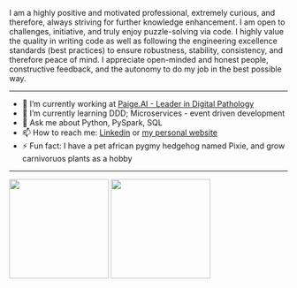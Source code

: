 I am a highly positive and motivated professional, extremely curious, and therefore, always striving for further knowledge enhancement. I am open to challenges, initiative, and truly enjoy puzzle-solving via code. I highly value the quality in writing code as well as following the engineering excellence standards (best practices) to ensure robustness, stability, consistency, and therefore peace of mind. I appreciate open-minded and honest people, constructive feedback, and the autonomy to do my job in the best possible way.

--------------

- 🔭 I’m currently working at [Paige.AI - Leader in Digital Pathology](https://www.paige.ai/)
- 🌱 I’m currently learning DDD; Microservices - event driven development
- 💬 Ask me about Python, PySpark, SQL
- 📫 How to reach me: [Linkedin](https://www.linkedin.com/in/anelia-dimitrova/) or [my personal website](https://www.worldofinspiration.net/)
- ⚡ Fun fact: I have a pet african pygmy hedgehog named Pixie, and grow carnivoruos plants as a hobby

------------

<img height="180em" src="https://github-readme-stats.vercel.app/api?username=adimitrova&show_icons=true&hide_border=true&&count_private=true&include_all_commits=true&theme=cobalt" />

<img height="180em" src="https://github-readme-stats.vercel.app/api/top-langs/?username=adimitrova&layout=compact&exclude_repo=world_of_inspiration,MapWiT&hide=html,jupyter%20notebook,css" />
